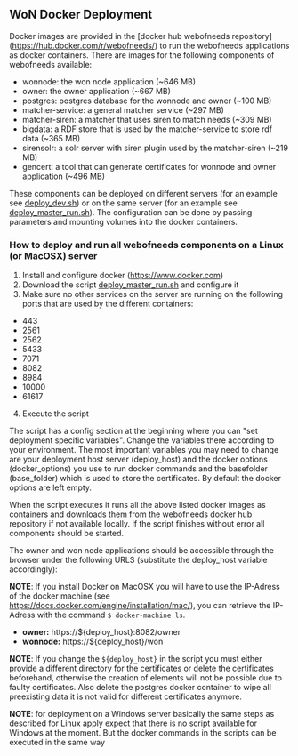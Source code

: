 ## WoN Docker Deployment

Docker images are provided in the [docker hub webofneeds repository] (https://hub.docker.com/r/webofneeds/) to run
the webofneeds applications as docker containers. There are images for the following components of webofneeds available:

* wonnode: the won node application (~646 MB)
* owner: the owner application (~667 MB)
* postgres: postgres database for the wonnode and owner (~100 MB)
* matcher-service: a general matcher service (~297 MB)
* matcher-siren: a matcher that uses siren to match needs (~309 MB)
* bigdata: a RDF store that is used by the matcher-service to store rdf data (~365 MB)
* sirensolr: a solr server with siren plugin used by the matcher-siren (~219 MB)
* gencert: a tool that can generate certificates for wonnode and owner application (~496 MB)

These components can be deployed on different servers (for an example see [deploy_dev.sh](deploy_dev.sh)) or on the
same server (for an example see [deploy_master_run.sh](deploy_master_run.sh)). The configuration can be done by
passing parameters and mounting volumes into the docker containers.

### How to deploy and run all webofneeds components on a Linux (or MacOSX) server

1. Install and configure docker (https://www.docker.com)
2. Download the script [deploy_master_run.sh](deploy_master_run.sh) and configure it
3. Make sure no other services on the server are running on the following ports that are used by the different
containers: 
 * 443
 * 2561
 * 2562
 * 5433
 * 7071
 * 8082
 * 8984
 * 10000
 * 61617

4. Execute the script

The script has a config section at the beginning where you can "set deployment specific variables". Change the
variables there according to your environment. The most important variables you may need to change are your deployment
host server (deploy_host) and the docker options (docker_options) you use to run docker commands and the basefolder (base_folder) which is used to store the certificates. By default the docker options are left empty.

When the script executes it runs all the above listed docker images as containers and downloads them from the
webofneeds docker hub repository if not available locally. If the script finishes without error all components
should be started.

The owner and won node applications should be accessible through the browser under the following URLS (substitute the
 deploy_host variable accordingly):

**NOTE**: If you install Docker on MacOSX you will have to use the IP-Adress of the docker machine (see https://docs.docker.com/engine/installation/mac/), you can retrieve the IP-Adress with the command `$ docker-machine ls`.

* **owner:** https://${deploy_host}:8082/owner
* **wonnode:** https://${deploy_host}/won

**NOTE**: If you change the `${deploy_host}` in the script you must either provide a different directory for the certificates or delete the certificates beforehand, otherwise the creation of elements will not be possible due to faulty certificates. Also delete the postgres docker container to wipe all preexisting data it is not valid for different certificates anymore.

**NOTE**: for deployment on a Windows server basically the same steps as described for Linux apply expect that there is
no script available for Windows at the moment. But the docker commands in the scripts can be executed in the same way






